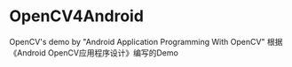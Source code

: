 # OpenCV4Android
OpenCV's demo by "Android Application Programming With OpenCV"  根据《Android OpenCV应用程序设计》编写的Demo
